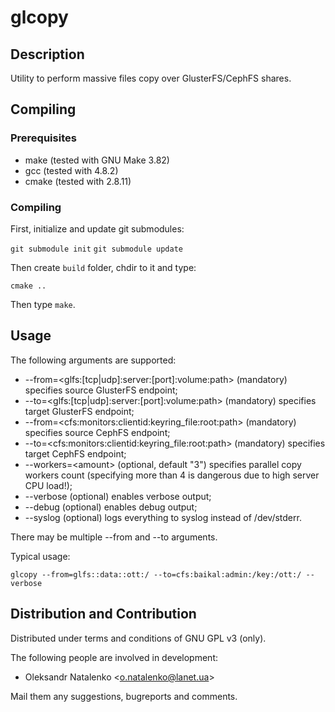 glcopy
======

Description
-----------

Utility to perform massive files copy over GlusterFS/CephFS shares.

Compiling
---------

### Prerequisites

* make (tested with GNU Make 3.82)
* gcc (tested with 4.8.2)
* cmake (tested with 2.8.11)

### Compiling

First, initialize and update git submodules:

`git submodule init`
`git submodule update`

Then create `build` folder, chdir to it and type:

`cmake ..`

Then type `make`.

Usage
-----

The following arguments are supported:

* --from=&lt;glfs:[tcp|udp]:server:[port]:volume:path&gt; (mandatory) specifies source GlusterFS endpoint;
* --to=&lt;glfs:[tcp|udp]:server:[port]:volume:path&gt; (mandatory) specifies target GlusterFS endpoint;
* --from=&lt;cfs:monitors:clientid:keyring\_file:root:path&gt; (mandatory) specifies source CephFS endpoint;
* --to=&lt;cfs:monitors:clientid:keyring\_file:root:path&gt; (mandatory) specifies target CephFS endpoint;
* --workers=&lt;amount&gt; (optional, default "3") specifies parallel copy workers count (specifying more than 4 is dangerous due to high server CPU load!);
* --verbose (optional) enables verbose output;
* --debug (optional) enables debug output;
* --syslog (optional) logs everything to syslog instead of /dev/stderr.

There may be multiple --from and --to arguments.

Typical usage:

`glcopy --from=glfs::data::ott:/ --to=cfs:baikal:admin:/key:/ott:/ --verbose`

Distribution and Contribution
-----------------------------

Distributed under terms and conditions of GNU GPL v3 (only).

The following people are involved in development:

* Oleksandr Natalenko &lt;o.natalenko@lanet.ua&gt;

Mail them any suggestions, bugreports and comments.
